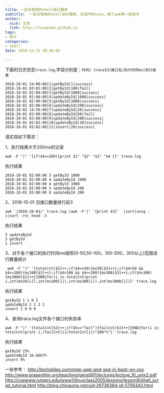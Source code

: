 ```yaml
---
title: 一些日常用的shell统计脚本
subtitle:  一些日常用的shell统计脚本，实战中的case。用了awk等一些指令
author: 
  nick: 王欣
  link: http://lovepoem.github.io
tags: 
- 统计
categories: 
- shell 
date: 2018-12-31 20:40:02

---
```


下面的日志信息`trace.log`,字段分别是：`时间| traceId|接口名|执行时间ms|执行结果`

```log
2018-10-01 14:00:00|1|getById|1|success|
2018-10-01 03:01:00|2|getById|100|fail|
2018-10-02 02:00:00|3|getById|1000|success|
2018-10-01 02:00:00|4|updateById|1000|success|
2018-10-01 02:00:00|5|getById|1000|success|
2018-10-01 02:00:00|6|updateById|200|success|
2018-10-02 14:56:00|7|updateById|20|success|
2018-10-01 02:00:00|8|updateById|60|fail|
2018-10-01 03:00:00|9|updateById|200|success|
2018-10-01 02:02:00|10|updateById|20|success|
2018-10-01 03:02:00|11|insert|20|success|
```
请实现如下需求：

1、执行结果大于200ms的记录

```shell
awk -F "|" '{if($4>=200){print $1" "$2" "$3" "$4 }}' trace.log
```

执行结果

```
2018-10-02 02:00:00 3 getById 1000
2018-10-01 02:00:00 4 updateById 1000
2018-10-01 02:00:00 4 getById 1000
2018-10-01 02:00:00 5 updateById 200
2018-10-01 03:00:00 8 updateById 200
```

2、2018-10-01 日接口数量排行前3

```shell
awk '/2018-10-01/' trace.log |awk -F'|' '{print $3}'  |sort|uniq -c|sort -rn| head -3 
```

执行结果

```
5 updateById
3 getById
1 insert
```

3、对于各个接口的执行时间ms按照(0-50,50-100，100-300，300以上)范围进行数量统计

```shell
 awk -F "|" '{totalCnt[$3]++;if($4<=50){ms50[$3]++};if($4>50 && $4<=100){ms100[$3]++};if($4>100 && $4<=300){ms300[$3]++};if($4>300){ms300b[$3]++}}END{for(i in totalCnt)print i,int(ms50[i]),int(ms100[i]),int(ms300[i]),int(ms300b[i])}' trace.log
```

执行结果

```
getById 1 1 0 2
updateById 2 1 2 1
insert 1 0 0 0
```

4、查询trace.log文件各个接口的失败率

```shell
awk -F "|" '{totalCnt[$3]++;if($5=="fail"){failCnt[$3]++}}END{for(i in totalCnt)print i,(failCnt[i]/totalCnt[i])*100"%"}' trace.log
```

执行结果

```
getById 25%
updateById 16.6667%
insert 0%
```



一些参考：
http://techslides.com/grep-awk-and-sed-in-bash-on-osx
http://www.grapenthin.org/teaching/geop501/lectures/lecture_10_unix2.pdf
http://coewww.rutgers.edu/www1/linuxclass2005/lessons/lesson9/shell_script_tutorial.html
http://blog.chinaunix.net/uid-26736384-id-5756343.html